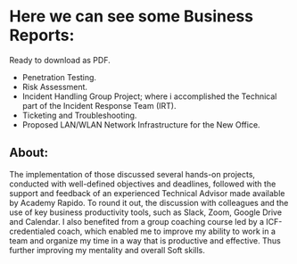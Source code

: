 # Here we can see some Business Reports:
Ready to download as PDF.

- Penetration Testing.
- Risk Assessment.
- Incident Handling Group Project; where i accomplished the Technical part of the Incident Response Team (IRT).
- Ticketing and Troubleshooting.
- Proposed LAN/WLAN Network Infrastructure for the New Office.

## About:

The implementation of those discussed several hands-on projects, conducted with well-defined objectives and deadlines, followed
with the support and feedback of an experienced Technical Advisor made available by Academy Rapido. 
To round it out, the discussion with colleagues and the use of key business productivity tools, such as 
Slack, Zoom, Google Drive and Calendar.
I also benefited from a group coaching course led by a ICF-credentialed coach, which enabled me to improve my
ability to work in a team and organize my time in a way that is productive and effective.
Thus further improving my mentality and overall Soft skills.
